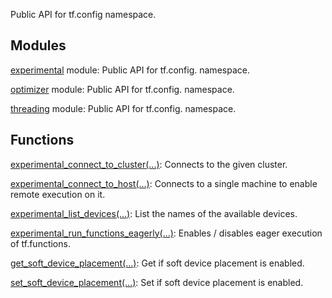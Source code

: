 
Public API for tf.config namespace.
## Modules
[experimental](https://www.tensorflow.org/api_docs/python/tf/config/experimental) module: Public API for tf.config. namespace.

[optimizer](https://www.tensorflow.org/api_docs/python/tf/config/optimizer) module: Public API for tf.config. namespace.

[threading](https://www.tensorflow.org/api_docs/python/tf/config/threading) module: Public API for tf.config. namespace.

## Functions
[experimental_connect_to_cluster(...)](https://www.tensorflow.org/api_docs/python/tf/config/experimental_connect_to_cluster): Connects to the given cluster.

[experimental_connect_to_host(...)](https://www.tensorflow.org/api_docs/python/tf/config/experimental_connect_to_host): Connects to a single machine to enable remote execution on it.

[experimental_list_devices(...)](https://www.tensorflow.org/api_docs/python/tf/config/experimental_list_devices): List the names of the available devices.

[experimental_run_functions_eagerly(...)](https://www.tensorflow.org/api_docs/python/tf/config/experimental_run_functions_eagerly): Enables / disables eager execution of tf.functions.

[get_soft_device_placement(...)](https://www.tensorflow.org/api_docs/python/tf/config/get_soft_device_placement): Get if soft device placement is enabled.

[set_soft_device_placement(...)](https://www.tensorflow.org/api_docs/python/tf/config/set_soft_device_placement): Set if soft device placement is enabled.

